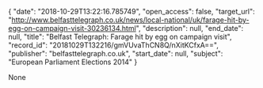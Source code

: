 {
  "date": "2018-10-29T13:22:16.785749", 
  "open_access": false, 
  "target_url": "http://www.belfasttelegraph.co.uk/news/local-national/uk/farage-hit-by-egg-on-campaign-visit-30236134.html", 
  "description": null, 
  "end_date": null, 
  "title": "Belfast Telegraph: Farage hit by egg on campaign visit", 
  "record_id": "20181029T132216/gmVUvaThCN8Q/nXitKCfxA==", 
  "publisher": "belfasttelegraph.co.uk", 
  "start_date": null, 
  "subject": "European Parliament Elections 2014"
}

None